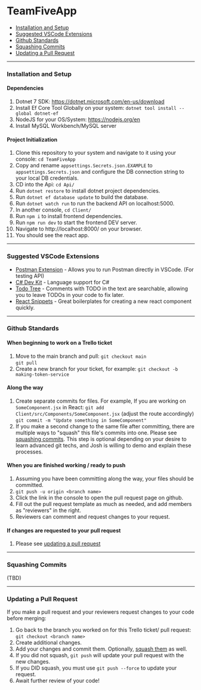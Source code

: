 # TeamFiveApp

 - [Installation and Setup](#installation-and-setup)  
 - [Suggested VSCode Extensions](#suggested-vscode-extensions)
 - [Github Standards](#github-standards)
 - [Squashing Commits](#squashing-commits)
 - [Updating a Pull Request](#updating-a-pull-request)
---  
### Installation and Setup  
#### Dependencies  
1. Dotnet 7 SDK: https://dotnet.microsoft.com/en-us/download  
2. Install Ef Core Tool Globally on your system: `dotnet tool install --global dotnet-ef`  
3. NodeJS for your OS/System: https://nodejs.org/en  
4. Install MySQL Workbench/MySQL server
#### Project Initialization  
1. Clone this repository to your system and navigate to it using your console:  `cd TeamFiveApp`  
2. Copy and rename `appsettings.Secrets.json.EXAMPLE` to `appsettings.Secrets.json` and configure the DB connection string to your local DB credentials.  
3. CD into the Api: `cd Api/`  
4. Run `dotnet restore` to install dotnet project dependencies.  
5. Run `dotnet ef database update` to build the database. 
6. Run `dotnet watch run` to run the backend API on localhost:5000.  
7. In another console, `cd Client/`
8. Run `npm i` to install frontend dependencies.
9. Run `npm run dev` to start the frontend DEV server.  
10. Navigate to http://localhost:8000/ on your browser.  
11. You should see the react app.  
---  
### Suggested VSCode Extensions  
- [Postman Extension](https://marketplace.visualstudio.com/items?itemName=Postman.postman-for-vscode) - Allows you to run Postman directly in VSCode. (For testing API)  
- [C# Dev Kit](https://marketplace.visualstudio.com/items?itemName=ms-dotnettools.csharp) - Language support for C#
- [Todo Tree](https://marketplace.visualstudio.com/items?itemName=Gruntfuggly.todo-tree) - Comments with TODO in the text are searchable, allowing you to leave TODOs in your code to fix later.
- [React Snippets](https://marketplace.visualstudio.com/items?itemName=dsznajder.es7-react-js-snippets) - Great boilerplates for creating a new react component quickly.  
---  
### Github Standards  
#### When beginning to work on a Trello ticket  
1. Move to the main branch and pull: 
`git checkout main`  
`git pull`  
2. Create a new branch for your ticket, for example: `git checkout -b making-token-service`  
#### Along the way
1. Create separate commits for files. For example, If you are working on `SomeComponent.jsx` in React:
`git add Client/src/Components/SomeComponent.jsx` (adjust the route accordingly)
`git commit -m "Update something in SomeComponent"`
2. If you make a second change to the same file after committing, there are multiple ways to "squash" this file's commits into one. Please see [squashing commits](#squashing-commits). This step is optional depending on your desire to learn advanced git techs, and Josh is willing to demo and explain these processes.
#### When you are finished working / ready to push
1. Assuming you have been committing along the way, your files should be committed.  
2. `git push -u origin <branch name>`  
3. Click the link in the console to open the pull request page on github.  
4. Fill out the pull request template as much as needed, and add members as "reviewers" in the right.  
5. Reviewers can comment and request changes to your request.  
#### If changes are requested to your pull request
1. Please see [updating a pull request](#updating-a-pull-request)  
---  
### Squashing Commits  

(TBD)  

---  
### Updating a Pull Request  
If you make a pull request and your reviewers request changes to your code before merging:  
1. Go back to the branch you worked on for this Trello ticket/ pull request:  
`git checkout <branch name>`  
2. Create additional changes.  
3. Add your changes and commit them. Optionally, [squash them](#squashing-commits) as well.  
4. If you did not squash, `git push` will update your pull request with the new changes.  
5. If you DID squash, you must use `git push --force` to update your request.  
6. Await further review of your code!  
